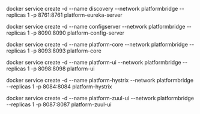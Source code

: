 docker service create  -d --name discovery --network platformbridge --replicas 1 -p 8761:8761 platform-eureka-server
	
docker service create  -d --name configserver --network platformbridge --replicas 1 -p 8090:8090 platform-config-server

docker service create  -d --name platform-core --network platformbridge --replicas 1 -p 8093:8093 platform-core

docker service create  -d --name platform-ui --network platformbridge --replicas 1 -p 8098:8098 platform-ui

docker service create  -d --name platform-hystrix --network platformbridge --replicas 1 -p 8084:8084 platform-hystrix

docker service create  -d --name platform-zuul-ui --network platformbridge --replicas 1 -p 8087:8087 platform-zuul-ui
